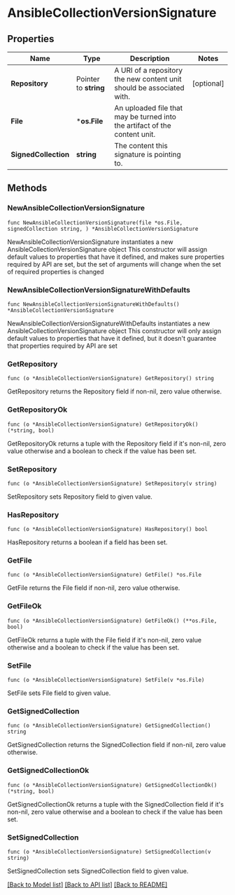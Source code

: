 # AnsibleCollectionVersionSignature

## Properties

Name | Type | Description | Notes
------------ | ------------- | ------------- | -------------
**Repository** | Pointer to **string** | A URI of a repository the new content unit should be associated with. | [optional] 
**File** | ***os.File** | An uploaded file that may be turned into the artifact of the content unit. | 
**SignedCollection** | **string** | The content this signature is pointing to. | 

## Methods

### NewAnsibleCollectionVersionSignature

`func NewAnsibleCollectionVersionSignature(file *os.File, signedCollection string, ) *AnsibleCollectionVersionSignature`

NewAnsibleCollectionVersionSignature instantiates a new AnsibleCollectionVersionSignature object
This constructor will assign default values to properties that have it defined,
and makes sure properties required by API are set, but the set of arguments
will change when the set of required properties is changed

### NewAnsibleCollectionVersionSignatureWithDefaults

`func NewAnsibleCollectionVersionSignatureWithDefaults() *AnsibleCollectionVersionSignature`

NewAnsibleCollectionVersionSignatureWithDefaults instantiates a new AnsibleCollectionVersionSignature object
This constructor will only assign default values to properties that have it defined,
but it doesn't guarantee that properties required by API are set

### GetRepository

`func (o *AnsibleCollectionVersionSignature) GetRepository() string`

GetRepository returns the Repository field if non-nil, zero value otherwise.

### GetRepositoryOk

`func (o *AnsibleCollectionVersionSignature) GetRepositoryOk() (*string, bool)`

GetRepositoryOk returns a tuple with the Repository field if it's non-nil, zero value otherwise
and a boolean to check if the value has been set.

### SetRepository

`func (o *AnsibleCollectionVersionSignature) SetRepository(v string)`

SetRepository sets Repository field to given value.

### HasRepository

`func (o *AnsibleCollectionVersionSignature) HasRepository() bool`

HasRepository returns a boolean if a field has been set.

### GetFile

`func (o *AnsibleCollectionVersionSignature) GetFile() *os.File`

GetFile returns the File field if non-nil, zero value otherwise.

### GetFileOk

`func (o *AnsibleCollectionVersionSignature) GetFileOk() (**os.File, bool)`

GetFileOk returns a tuple with the File field if it's non-nil, zero value otherwise
and a boolean to check if the value has been set.

### SetFile

`func (o *AnsibleCollectionVersionSignature) SetFile(v *os.File)`

SetFile sets File field to given value.


### GetSignedCollection

`func (o *AnsibleCollectionVersionSignature) GetSignedCollection() string`

GetSignedCollection returns the SignedCollection field if non-nil, zero value otherwise.

### GetSignedCollectionOk

`func (o *AnsibleCollectionVersionSignature) GetSignedCollectionOk() (*string, bool)`

GetSignedCollectionOk returns a tuple with the SignedCollection field if it's non-nil, zero value otherwise
and a boolean to check if the value has been set.

### SetSignedCollection

`func (o *AnsibleCollectionVersionSignature) SetSignedCollection(v string)`

SetSignedCollection sets SignedCollection field to given value.



[[Back to Model list]](../README.md#documentation-for-models) [[Back to API list]](../README.md#documentation-for-api-endpoints) [[Back to README]](../README.md)


